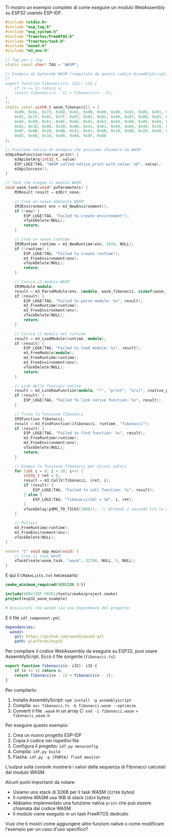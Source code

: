 Ti mostro un esempio completo di come eseguire un modulo WebAssembly su ESP32 usando ESP-IDF.

```cpp
#include <stdio.h>
#include "esp_log.h"
#include "esp_system.h"
#include "freertos/FreeRTOS.h"
#include "freertos/task.h"
#include "wasm3.h"
#include "m3_env.h"

// Tag per i log
static const char* TAG = "WASM";

// Esempio di bytecode WASM (compilato da questo codice AssemblyScript):
/*
export function fibonacci(n: i32): i32 {
    if (n <= 1) return n;
    return fibonacci(n - 1) + fibonacci(n - 2);
}
*/
static const uint8_t wasm_fibonacci[] = {
    0x00, 0x61, 0x73, 0x6D, 0x01, 0x00, 0x00, 0x00, 0x01, 0x06, 0x01, 0x60,
    0x01, 0x7F, 0x01, 0x7F, 0x03, 0x02, 0x01, 0x00, 0x07, 0x0B, 0x01, 0x07,
    0x66, 0x69, 0x62, 0x6F, 0x6E, 0x61, 0x63, 0x69, 0x00, 0x00, 0x0A, 0x1F,
    0x01, 0x1D, 0x00, 0x20, 0x00, 0x41, 0x01, 0x49, 0x04, 0x40, 0x20, 0x00,
    0x0F, 0x0B, 0x20, 0x00, 0x41, 0x01, 0x6B, 0x10, 0x00, 0x20, 0x00, 0x41,
    0x02, 0x6B, 0x10, 0x00, 0x6A, 0x0F, 0x0B
};

// Funzione nativa di esempio che possiamo chiamare da WASM
m3ApiRawFunction(native_print) {
    m3ApiGetArg(int32_t, value)
    ESP_LOGI(TAG, "WASM called native_print with value: %d", value);
    m3ApiSuccess();
}

// Task che esegue il modulo WASM
void wasm_task(void* pvParameters) {
    M3Result result = m3Err_none;

    // Crea un nuovo ambiente WASM
    IM3Environment env = m3_NewEnvironment();
    if (!env) {
        ESP_LOGE(TAG, "Failed to create environment");
        vTaskDelete(NULL);
        return;
    }

    // Crea un nuovo runtime
    IM3Runtime runtime = m3_NewRuntime(env, 1024, NULL);
    if (!runtime) {
        ESP_LOGE(TAG, "Failed to create runtime");
        m3_FreeEnvironment(env);
        vTaskDelete(NULL);
        return;
    }

    // Carica il modulo WASM
    IM3Module module;
    result = m3_ParseModule(env, &module, wasm_fibonacci, sizeof(wasm_fibonacci));
    if (result) {
        ESP_LOGE(TAG, "Failed to parse module: %s", result);
        m3_FreeRuntime(runtime);
        m3_FreeEnvironment(env);
        vTaskDelete(NULL);
        return;
    }

    // Carica il modulo nel runtime
    result = m3_LoadModule(runtime, module);
    if (result) {
        ESP_LOGE(TAG, "Failed to load module: %s", result);
        m3_FreeModule(module);
        m3_FreeRuntime(runtime);
        m3_FreeEnvironment(env);
        vTaskDelete(NULL);
        return;
    }

    // Link delle funzioni native
    result = m3_LinkRawFunction(module, "*", "print", "v(i)", &native_print);
    if (result) {
        ESP_LOGE(TAG, "Failed to link native function: %s", result);
    }

    // Trova la funzione fibonacci
    IM3Function fibonacci;
    result = m3_FindFunction(&fibonacci, runtime, "fibonacci");
    if (result) {
        ESP_LOGE(TAG, "Failed to find function: %s", result);
        m3_FreeRuntime(runtime);
        m3_FreeEnvironment(env);
        vTaskDelete(NULL);
        return;
    }

    // Esegui la funzione fibonacci per alcuni valori
    for (int i = 0; i < 10; i++) {
        int32_t ret = 0;
        result = m3_CallV(fibonacci, &ret, i);
        if (result) {
            ESP_LOGE(TAG, "Failed to call function: %s", result);
        } else {
            ESP_LOGI(TAG, "fibonacci(%d) = %d", i, ret);
        }
        vTaskDelay(pdMS_TO_TICKS(1000));  // Attendi 1 secondo tra le chiamate
    }

    // Pulisci
    m3_FreeRuntime(runtime);
    m3_FreeEnvironment(env);
    vTaskDelete(NULL);
}

extern "C" void app_main(void) {
    // Crea il task WASM
    xTaskCreate(wasm_task, "wasm", 32768, NULL, 5, NULL);
}

```

E qui il `CMakeLists.txt` necessario:

```cmake
cmake_minimum_required(VERSION 3.5)

include($ENV{IDF_PATH}/tools/cmake/project.cmake)
project(esp32_wasm_example)

# Assicurati che wasm3 sia una dipendenza del progetto
```

E il file `idf_component.yml`:

```yaml
dependencies:
  wasm3:
    git: https://github.com/wasm3/wasm3.git
    path: platforms/esp32
```

Per compilare il codice WebAssembly da eseguire su ESP32, puoi usare AssemblyScript. Ecco il file sorgente (`fibonacci.ts`):

```typescript
export function fibonacci(n: i32): i32 {
    if (n <= 1) return n;
    return fibonacci(n - 1) + fibonacci(n - 2);
}
```

Per compilarlo:
1. Installa AssemblyScript: `npm install -g assemblyscript`
2. Compila: `asc fibonacci.ts -b fibonacci.wasm --optimize`
3. Converti il file `.wasm` in un array C: `xxd -i fibonacci.wasm > fibonacci_wasm.h`

Per eseguire questo esempio:

1. Crea un nuovo progetto ESP-IDF
2. Copia il codice nei rispettivi file
3. Configura il progetto: `idf.py menuconfig`
4. Compila: `idf.py build`
5. Flasha: `idf.py -p [PORTA] flash monitor`

L'output sulla console mostrerà i valori della sequenza di Fibonacci calcolati dal modulo WASM.

Alcuni punti importanti da notare:
- Usiamo uno stack di 32KB per il task WASM (`32768` bytes)
- Il runtime WASM usa 1KB di stack (`1024` bytes)
- Abbiamo implementato una funzione nativa `print` che può essere chiamata dal codice WASM
- Il modulo viene eseguito in un task FreeRTOS dedicato

Vuoi che ti mostri come aggiungere altre funzioni native o come modificare l'esempio per un caso d'uso specifico?